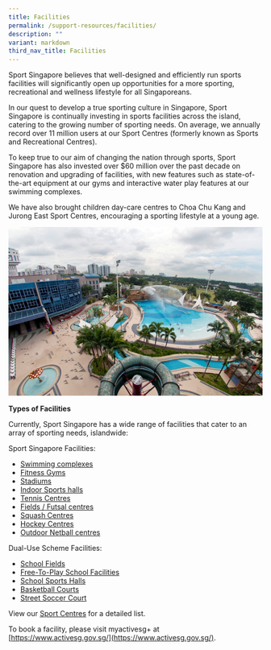 ```yaml
---
title: Facilities
permalink: /support-resources/facilities/
description: ""
variant: markdown
third_nav_title: Facilities
---
```

Sport Singapore believes that well-designed and efficiently run sports facilities will significantly open up opportunities for a more sporting, recreational and wellness lifestyle for all Singaporeans. 

In our quest to develop a true sporting culture in Singapore, Sport Singapore is continually investing in sports facilities across the island, catering to the growing number of sporting needs. On average, we annually record over 11 million users at our Sport Centres (formerly known as Sports and Recreational Centres). 

To keep true to our aim of changing the nation through sports, Sport Singapore has also invested over $60 million over the past decade on renovation and upgrading of facilities, with new features such as state-of-the-art equipment at our gyms and interactive water play features at our swimming complexes.

We have also brought children day-care centres to Choa Chu Kang and Jurong East Sport Centres, encouraging a sporting lifestyle at a young age.

![Types of Facilities](/images/Support/Facilities/Jurong%20East_2008_Picturewords_3768.jpeg)

**Types of Facilities**

Currently, Sport Singapore has a wide range of facilities that cater to an array of sporting needs, islandwide:

Sport Singapore Facilities:

*   [Swimming complexes](https://www.activesgcircle.gov.sg/facilities/swimming-pools)
*   [Fitness Gyms](https://www.activesgcircle.gov.sg/facilities/gyms)
*   [Stadiums](https://www.activesgcircle.gov.sg/facilities)
*   [Indoor Sports halls](https://www.activesgcircle.gov.sg/facilities) 
*   [Tennis Centres](https://www.activesgcircle.gov.sg/facilities/tennis)
*   [Fields / Futsal centres](https://www.activesgcircle.gov.sg/facilities)
*   [Squash Centres](https://www.activesgcircle.gov.sg/facilities)
*   [Hockey Centres](https://www.activesgcircle.gov.sg/facilities)
*   [Outdoor Netball centres](https://www.activesgcircle.gov.sg/facilities)

Dual-Use Scheme Facilities:

*   [School Fields](https://www.activesgcircle.gov.sg/facilities)
*   [Free-To-Play School Facilities](https://www.activesgcircle.gov.sg/facilities)
*   [School Sports Halls](https://www.activesgcircle.gov.sg/facilities)
*   [Basketball Courts](https://www.activesgcircle.gov.sg/facilities)
*   [Street Soccer Court](https://www.activesgcircle.gov.sg/facilities)

View our [Sport Centres](https://www.activesgcircle.gov.sg/facilities/sport-centres) for a detailed list. 

To book a facility, please visit myactivesg+ at [https://www.activesg.gov.sg/](https://www.activesg.gov.sg/).